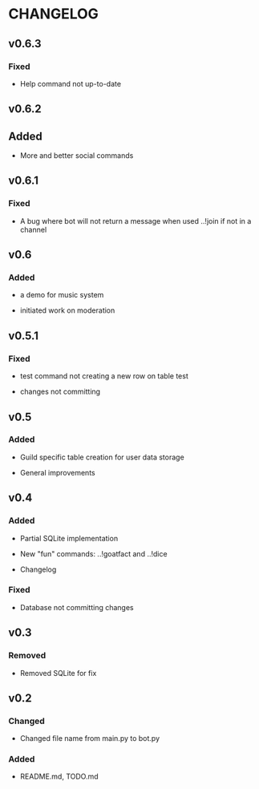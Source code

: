 # CHANGELOG

## v0.6.3

### Fixed

- Help command not up-to-date

## v0.6.2

## Added

- More and better social commands


## v0.6.1

### Fixed

- A bug where bot will not return a message when used ..!join if not in a channel

## v0.6

### Added

- a demo for music system

- initiated work on moderation

## v0.5.1

### Fixed

- test command not creating a new row on table test

- changes not committing

## v0.5

### Added

- Guild specific table creation for user data storage

- General improvements

## v0.4

### Added

- Partial SQLite implementation

- New "fun" commands: ..!goatfact and ..!dice

- Changelog

### Fixed

- Database not committing changes

## v0.3

### Removed

- Removed SQLite for fix

## v0.2

### Changed

- Changed file name from main.py to bot.py

### Added

- README.md, TODO.md
